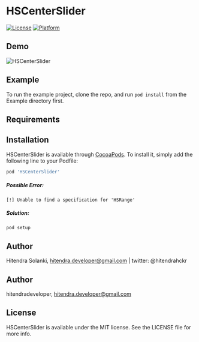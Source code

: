 # HSCenterSlider

[![License](https://img.shields.io/cocoapods/l/HSCenterSlider.svg?style=flat)](http://cocoapods.org/pods/HSCenterSlider)
[![Platform](https://img.shields.io/cocoapods/p/HSCenterSlider.svg?style=flat)](http://cocoapods.org/pods/HSCenterSlider)

## Demo
![HSCenterSlider](https://github.com/hitendradeveloper/HSCenterSlider/blob/master/HSCenterSlider.gif)


## Example

To run the example project, clone the repo, and run `pod install` from the Example directory first.

## Requirements

## Installation

HSCenterSlider is available through [CocoaPods](http://cocoapods.org). To install
it, simply add the following line to your Podfile:

```ruby
pod 'HSCenterSlider'
```
##### Possible Error:
`[!] Unable to find a specification for 'HSRange'` 
##### Solution:

```ruby
pod setup
```


## Author

Hitendra Solanki, hitendra.developer@gmail.com | twitter: @hitendrahckr

## Author

hitendradeveloper, hitendra.developer@gmail.com

## License

HSCenterSlider is available under the MIT license. See the LICENSE file for more info.
